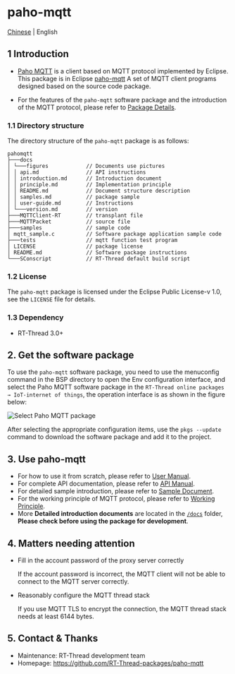 # paho-mqtt

[Chinese](README_ZH.md) | English

## 1 Introduction

- [Paho MQTT](http://www.eclipse.org/paho/downloads.php) is a client based on MQTT protocol implemented by Eclipse. This package is in Eclipse [paho-mqtt](https://github.com/eclipse/paho.mqtt.embedded-c) A set of MQTT client programs designed based on the source code package.

- For the features of the `paho-mqtt` software package and the introduction of the MQTT protocol, please refer to [Package Details](docs/introduction.md).

### 1.1 Directory structure

The directory structure of the `paho-mqtt` package is as follows:

```
pahomqtt
├───docs
│ └───figures            // Documents use pictures
│ │ api.md               // API instructions
│ │ introduction.md      // Introduction document
│ │ principle.md         // Implementation principle
│ │ README.md            // Document structure description
│ │ samples.md           // package sample
│ │ user-guide.md        // Instructions
│ └───version.md         // version
├───MQTTClient-RT        // transplant file
├───MQTTPacket           // source file
├───samples              // sample code
│ mqtt_sample.c          // Software package application sample code
├───tests                // mqtt function test program
│ LICENSE                // package license
│ README.md              // Software package instructions
└───SConscript           // RT-Thread default build script
```

### 1.2 License

The `paho-mqtt` package is licensed under the Eclipse Public License-v 1.0, see the `LICENSE` file for details.

### 1.3 Dependency

- RT-Thread 3.0+

## 2. Get the software package

To use the `paho-mqtt` software package, you need to use the menuconfig command in the BSP directory to open the Env configuration interface, and select the Paho MQTT software package in the `RT-Thread online packages → IoT-internet of things`, the operation interface is as shown in the figure below:

![Select Paho MQTT package](docs/figures/select_mqtt_package.png)

After selecting the appropriate configuration items, use the `pkgs --update` command to download the software package and add it to the project.

## 3. Use paho-mqtt

* For how to use it from scratch, please refer to [User Manual](docs/user-guide.md).
* For complete API documentation, please refer to [API Manual](docs/api.md).
* For detailed sample introduction, please refer to [Sample Document](docs/samples.md).
* For the working principle of MQTT protocol, please refer to [Working Principle](docs/principle.md).
* More **Detailed introduction documents** are located in the [`/docs`](/docs) folder, **Please check before using the package for development**.

## 4. Matters needing attention

- Fill in the account password of the proxy server correctly

    If the account password is incorrect, the MQTT client will not be able to connect to the MQTT server correctly.

- Reasonably configure the MQTT thread stack

    If you use MQTT TLS to encrypt the connection, the MQTT thread stack needs at least 6144 bytes.

## 5. Contact & Thanks

* Maintenance: RT-Thread development team
* Homepage: https://github.com/RT-Thread-packages/paho-mqtt
